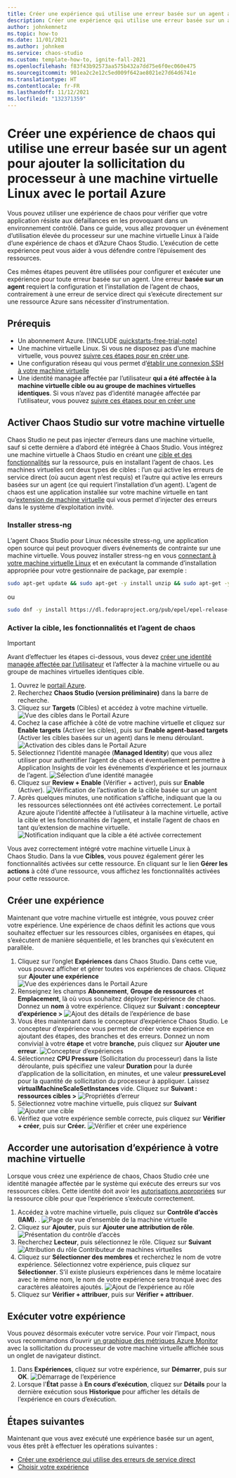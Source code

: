 ```yaml
---
title: Créer une expérience qui utilise une erreur basée sur un agent avec Azure Chaos Studio et le portail
description: Créer une expérience qui utilise une erreur basée sur un agent et configurer l’agent de chaos avec le portail
author: johnkemnetz
ms.topic: how-to
ms.date: 11/01/2021
ms.author: johnkem
ms.service: chaos-studio
ms.custom: template-how-to, ignite-fall-2021
ms.openlocfilehash: f83f43b92573aa575b432a7dd75e6f0ec060e475
ms.sourcegitcommit: 901ea2c2e12c5ed009f642ae8021e27d64d6741e
ms.translationtype: HT
ms.contentlocale: fr-FR
ms.lasthandoff: 11/12/2021
ms.locfileid: "132371359"
---
```

# <a name="create-a-chaos-experiment-that-uses-an-agent-based-fault-to-add-cpu-pressure-to-a-linux-vm-with-the-azure-portal"></a>Créer une expérience de chaos qui utilise une erreur basée sur un agent pour ajouter la sollicitation du processeur à une machine virtuelle Linux avec le portail Azure

Vous pouvez utiliser une expérience de chaos pour vérifier que votre application résiste aux défaillances en les provoquant dans un environnement contrôlé. Dans ce guide, vous allez provoquer un événement d’utilisation élevée du processeur sur une machine virtuelle Linux à l’aide d’une expérience de chaos et d’Azure Chaos Studio. L’exécution de cette expérience peut vous aider à vous défendre contre l’épuisement des ressources.

Ces mêmes étapes peuvent être utilisées pour configurer et exécuter une expérience pour toute erreur basée sur un agent. Une erreur **basée sur un agent** requiert la configuration et l’installation de l’agent de chaos, contrairement à une erreur de service direct qui s’exécute directement sur une ressource Azure sans nécessiter d’instrumentation.


## <a name="prerequisites"></a>Prérequis

- Un abonnement Azure. [!INCLUDE [quickstarts-free-trial-note](../../includes/quickstarts-free-trial-note.md)] 
- Une machine virtuelle Linux. Si vous ne disposez pas d’une machine virtuelle, vous pouvez [suivre ces étapes pour en créer une](../virtual-machines/linux/quick-create-portal.md).
- Une configuration réseau qui vous permet d’[établir une connexion SSH à votre machine virtuelle](../virtual-machines/ssh-keys-portal.md)
- Une identité managée affectée par l’utilisateur **qui a été affectée à la machine virtuelle cible ou au groupe de machines virtuelles identiques**. Si vous n’avez pas d’identité managée affectée par l’utilisateur, vous pouvez [suivre ces étapes pour en créer une](../active-directory/managed-identities-azure-resources/how-manage-user-assigned-managed-identities.md)


## <a name="enable-chaos-studio-on-your-virtual-machine"></a>Activer Chaos Studio sur votre machine virtuelle

Chaos Studio ne peut pas injecter d’erreurs dans une machine virtuelle, sauf si cette dernière a d’abord été intégrée à Chaos Studio. Vous intégrez une machine virtuelle à Chaos Studio en créant une [cible et des fonctionnalités](chaos-studio-targets-capabilities.md) sur la ressource, puis en installant l’agent de chaos. Les machines virtuelles ont deux types de cibles : l’un qui active les erreurs de service direct (où aucun agent n’est requis) et l’autre qui active les erreurs basées sur un agent (ce qui requiert l’installation d’un agent). L’agent de chaos est une application installée sur votre machine virtuelle en tant qu’[extension de machine virtuelle](../virtual-machines/extensions/overview.md) qui vous permet d’injecter des erreurs dans le système d’exploitation invité.

### <a name="install-stress-ng"></a>Installer stress-ng

L’agent Chaos Studio pour Linux nécessite stress-ng, une application open source qui peut provoquer divers événements de contrainte sur une machine virtuelle. Vous pouvez installer stress-ng en vous [connectant à votre machine virtuelle Linux](../virtual-machines/ssh-keys-portal.md) et en exécutant la commande d’installation appropriée pour votre gestionnaire de package, par exemple :

```bash
sudo apt-get update && sudo apt-get -y install unzip && sudo apt-get -y install stress-ng
```

ou

```bash
sudo dnf -y install https://dl.fedoraproject.org/pub/epel/epel-release-latest-8.noarch.rpm && sudo yum -y install stress-ng
```

### <a name="enable-chaos-target-capabilities-and-agent"></a>Activer la cible, les fonctionnalités et l’agent de chaos

> [!IMPORTANT]
> Avant d’effectuer les étapes ci-dessous, vous devez [créer une identité managée affectée par l’utilisateur](../active-directory/managed-identities-azure-resources/how-manage-user-assigned-managed-identities.md) et l’affecter à la machine virtuelle ou au groupe de machines virtuelles identiques cible.

1. Ouvrez le [portail Azure](https://portal.azure.com).
2. Recherchez **Chaos Studio (version préliminaire)** dans la barre de recherche.
3. Cliquez sur **Targets** (Cibles) et accédez à votre machine virtuelle.
![Vue des cibles dans le Portail Azure](images/tutorial-agent-based-targets.png)
4. Cochez la case affichée à côté de votre machine virtuelle et cliquez sur **Enable targets** (Activer les cibles), puis sur **Enable agent-based targets** (Activer les cibles basées sur un agent) dans le menu déroulant.
![Activation des cibles dans le Portail Azure](images/tutorial-agent-based-targets-enable.png)
5. Sélectionnez l’identité managée (**Managed Identity**) que vous allez utiliser pour authentifier l’agent de chaos et éventuellement permettre à Application Insights de voir les événements d’expérience et les journaux de l’agent.
![Sélection d’une identité managée](images/tutorial-agent-based-targets-enable-options.png)
6. Cliquez sur **Review + Enable** (Vérifier + activer), puis sur **Enable** (Activer).
![Vérification de l’activation de la cible basée sur un agent](images/tutorial-agent-based-targets-enable-review.png)
7. Après quelques minutes, une notification s’affiche, indiquant que la ou les ressources sélectionnées ont été activées correctement. Le portail Azure ajoute l’identité affectée à l’utilisateur à la machine virtuelle, active la cible et les fonctionnalités de l’agent, et installe l’agent de chaos en tant qu’extension de machine virtuelle.
![Notification indiquant que la cible a été activée correctement](images/tutorial-agent-based-targets-enable-confirm.png)

Vous avez correctement intégré votre machine virtuelle Linux à Chaos Studio. Dans la vue **Cibles**, vous pouvez également gérer les fonctionnalités activées sur cette ressource. En cliquant sur le lien **Gérer les actions** à côté d’une ressource, vous affichez les fonctionnalités activées pour cette ressource.

## <a name="create-an-experiment"></a>Créer une expérience
Maintenant que votre machine virtuelle est intégrée, vous pouvez créer votre expérience. Une expérience de chaos définit les actions que vous souhaitez effectuer sur les ressources cibles, organisées en étapes, qui s’exécutent de manière séquentielle, et les branches qui s’exécutent en parallèle.

1. Cliquez sur l’onglet **Expériences** dans Chaos Studio. Dans cette vue, vous pouvez afficher et gérer toutes vos expériences de chaos. Cliquez sur **Ajouter une expérience**
![Vue des expériences dans le Portail Azure](images/tutorial-agent-based-add.png)
2. Renseignez les champs **Abonnement**, **Groupe de ressources** et **Emplacement**, là où vous souhaitez déployer l’expérience de chaos. Donnez un **nom** à votre expérience. Cliquez sur **Suivant : concepteur d’expérience >** 
![Ajout des détails de l’expérience de base](images/tutorial-agent-based-add-basics.png)
3. Vous êtes maintenant dans le concepteur d’expérience Chaos Studio. Le concepteur d’expérience vous permet de créer votre expérience en ajoutant des étapes, des branches et des erreurs. Donnez un nom convivial à votre **étape** et votre **branche**, puis cliquez sur **Ajouter une erreur**.
![Concepteur d’expériences](images/tutorial-agent-based-add-designer.png)
4. Sélectionnez **CPU Pressure** (Sollicitation du processeur) dans la liste déroulante, puis spécifiez une valeur **Duration** pour la durée d’application de la sollicitation, en minutes, et une valeur **pressureLevel** pour la quantité de sollicitation du processeur à appliquer. Laissez **virtualMachineScaleSetInstances** vide. Cliquez sur **Suivant : ressources cibles >** 
![Propriétés d’erreur](images/tutorial-agent-based-add-fault.png)
5. Sélectionnez votre machine virtuelle, puis cliquez sur **Suivant**
![Ajouter une cible](images/tutorial-agent-based-add-targets.png)
6. Vérifiez que votre expérience semble correcte, puis cliquez sur **Vérifier + créer**, puis sur **Créer.** 
![Vérifier et créer une expérience](images/tutorial-agent-based-add-review.png)

## <a name="give-experiment-permission-to-your-virtual-machine"></a>Accorder une autorisation d’expérience à votre machine virtuelle
Lorsque vous créez une expérience de chaos, Chaos Studio crée une identité managée affectée par le système qui exécute des erreurs sur vos ressources cibles. Cette identité doit avoir les [autorisations appropriées](chaos-studio-fault-providers.md) sur la ressource cible pour que l’expérience s’exécute correctement.

1. Accédez à votre machine virtuelle, puis cliquez sur **Contrôle d’accès (IAM).** .
![Page de vue d’ensemble de la machine virtuelle](images/tutorial-agent-based-access-resource.png)
2. Cliquez sur **Ajouter**, puis sur **Ajouter une attribution de rôle**.
![Présentation du contrôle d’accès](images/tutorial-agent-based-access-iam.png)
3. Recherchez **Lecteur**, puis sélectionnez le rôle. Cliquez sur **Suivant**
![Attribution du rôle Contributeur de machines virtuelles](images/tutorial-agent-based-access-role.png)
4. Cliquez sur **Sélectionner des membres** et recherchez le nom de votre expérience. Sélectionnez votre expérience, puis cliquez sur **Sélectionner**. S’il existe plusieurs expériences dans le même locataire avec le même nom, le nom de votre expérience sera tronqué avec des caractères aléatoires ajoutés.
![Ajout de l’expérience au rôle](images/tutorial-agent-based-access-experiment.png)
5. Cliquez sur **Vérifier + attribuer**, puis sur **Vérifier + attribuer**.

## <a name="run-your-experiment"></a>Exécuter votre expérience
Vous pouvez désormais exécuter votre service. Pour voir l’impact, nous vous recommandons d’ouvrir [un graphique des métriques Azure Monitor](../azure-monitor/essentials/tutorial-metrics.md) avec la sollicitation du processeur de votre machine virtuelle affichée sous un onglet de navigateur distinct.

1. Dans **Expériences**, cliquez sur votre expérience, sur **Démarrer**, puis sur **OK**.
![Démarrage de l’expérience](images/tutorial-agent-based-start.png)
2. Lorsque l'**État** passe à **En cours d’exécution**, cliquez sur **Détails** pour la dernière exécution sous **Historique** pour afficher les détails de l’expérience en cours d’exécution.

## <a name="next-steps"></a>Étapes suivantes
Maintenant que vous avez exécuté une expérience basée sur un agent, vous êtes prêt à effectuer les opérations suivantes :
- [Créer une expérience qui utilise des erreurs de service direct](chaos-studio-tutorial-service-direct-portal.md)
- [Choisir votre expérience](chaos-studio-run-experiment.md)